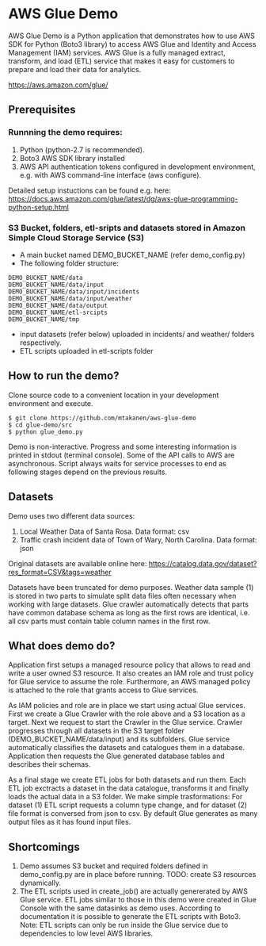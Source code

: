 # AWS Glue Demo

AWS Glue Demo is a Python application that demonstrates how to use AWS SDK for Python (Boto3 library) to access AWS Glue and Identity and Access Management (IAM) services. 
AWS Glue is a fully managed extract, transform, and load (ETL) service that makes it easy for customers to prepare and load their data for analytics. 

https://aws.amazon.com/glue/

## Prerequisites
### Runnning the demo requires: 
1) Python (python-2.7 is recommended).
2) Boto3 AWS SDK library installed
3) AWS API authentication tokens configured in development environment, e.g. with AWS command-line interface (aws configure).

Detailed setup instuctions can be found e.g. here:
https://docs.aws.amazon.com/glue/latest/dg/aws-glue-programming-python-setup.html

### S3 Bucket, folders, etl-sripts and datasets stored in Amazon Simple Cloud Storage Service (S3) 
- A main bucket named DEMO_BUCKET_NAME (refer demo_config.py)
- The following folder structure:
```
DEMO_BUCKET_NAME/data 
DEMO_BUCKET_NAME/data/input
DEMO_BUCKET_NAME/data/input/incidents
DEMO_BUCKET_NAME/data/input/weather
DEMO_BUCKET_NAME/data/output
DEMO_BUCKET_NAME/etl-srcipts
DEMO_BUCKET_NAME/tmp
```
- input datasets (refer below) uploaded in incidents/ and weather/ folders respectively.
- ETL scripts uploaded in etl-scripts folder

## How to run the demo?

Clone source code to a convenient location in your development environment and execute. 
```
$ git clone https://github.com/mtakanen/aws-glue-demo
$ cd glue-demo/src
$ python glue_demo.py
```

Demo is non-interactive. Progress and some interesting information is printed in stdout (terminal console). Some of the API calls to AWS are asynchronous. Script always waits for service processes to end as following stages depend on the previous results.

## Datasets
Demo uses two different data sources:
1) Local Weather Data of Santa Rosa. Data format: csv
2) Traffic crash incident data of Town of Wary, North Carolina. Data format: json

Original datasets are available online here:
https://catalog.data.gov/dataset?res_format=CSV&tags=weather

Datasets have been truncated for demo purposes. Weather data sample (1) is stored in two parts to simulate split data files often necessary when working with large datasets. Glue crawler automatically detects that parts have common database schema as long as the first rows are identical, i.e. all csv parts must contain table column names in the first row.

## What does demo do?
Application first setups a managed resource policy that allows to read and write a user owned S3 resource. It also creates an IAM role and trust policy for Glue service to assume the role. Furthermore, an AWS managed policy is attached to the role that grants access to Glue services.

As IAM policies and role are in place we start using actual Glue services. First we create a Glue Crawler with the role above and a S3 location as a target. Next we request to start the Crawler in the Glue service. Crawler progresses through all datasets in the S3 target folder (DEMO_BUCKET_NAME/data/input) and its subfolders. Glue service automatically classifies the datasets and catalogues them in a database. Application then requests the Glue generated database tables and describes their schemas.

As a final stage we create ETL jobs for both datasets and run them. Each ETL job exctracts a dataset in the data catalogue, transforms it and finally loads the actual data in a S3 folder. We make simple trasformations: For dataset (1) ETL script requests a column type change, and for dataset (2) file format is conversed from json to csv. By default Glue generates as many output files as it has found input files.

## Shortcomings
1) Demo assumes S3 bucket and required folders defined in demo_config.py are in place before running. TODO: create S3 resources dynamically.
2) The ETL scripts used in create_job() are actually genererated by AWS Glue service. ETL jobs similar to those in this demo were created in Glue Console with the same datasinks as demo uses. According to documentation it is possible to generate the ETL scripts with Boto3. Note: ETL scripts can only be run inside the Glue service due to dependencies to low level AWS libraries.
